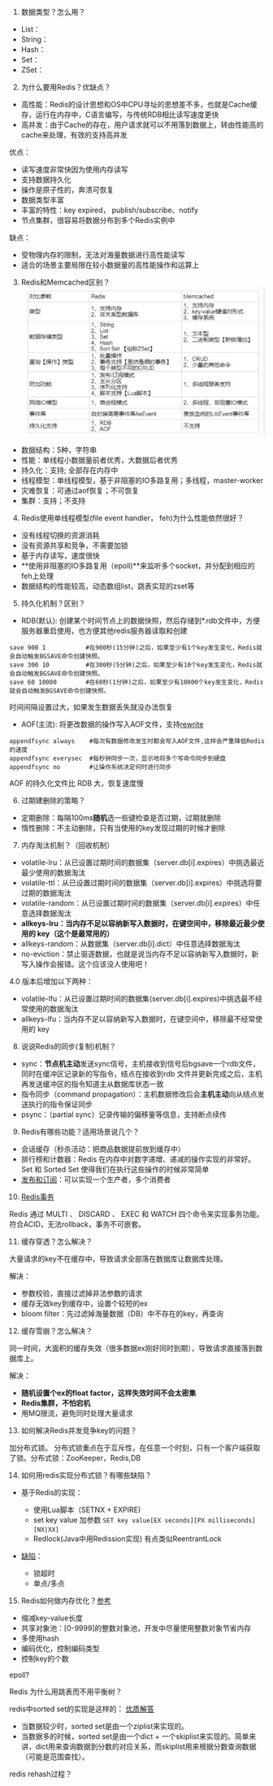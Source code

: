 1. 数据类型？怎么用？

- List：
- String：
- Hash：
- Set：
- ZSet：

2. 为什么要用Redis？优缺点？

- 高性能：Redis的设计思想和OS中CPU寻址的思想差不多，也就是Cache缓存，运行在内存中，C语言编写，与传统RDB相比读写速度更快
- 高并发：由于Cache的存在，用户请求就可以不用落到数据上，转由性能高的cache来处理，有效的支持高并发

优点：
- 读写速度非常快因为使用内存读写
- 支持数据持久化
- 操作是原子性的，奔溃可恢复
- 数据类型丰富
- 丰富的特性：key expired， publish/subscribe、notify
- 节点集群，很容易将数据分布到多个Redis实例中

缺点：
- 受物理内存的限制，无法对海量数据进行高性能读写
- 适合的场景主要局限在较小数据量的高性能操作和运算上

3. Redis和Memcached区别？![图](../images/redisMemchache.png)

- 数据结构：5种，字符串
- 性能：单线程小数据量前者优秀，大数据后者优秀
- 持久化：支持; 全部存在内存中
- 线程模型：单线程模型，基于非阻塞的IO多路复用；多线程，master-worker
- 灾难恢复：可通过aof恢复；不可恢复
- 集群：支持；不支持

4. Redis使用单线程模型(file event handler， feh)为什么性能依然很好？

- 没有线程切换的资源消耗
- 没有资源共享和竞争，不需要加锁
- 基于内存读写，速度很快
- **使用非阻塞的IO多路复用（epoll)**来监听多个socket，并分配到相应的feh上处理
- 数据结构的性能较高，动态数组list，跳表实现的zset等

5. 持久化机制？区别？

- RDB(默认):
创建某个时间节点上的数据快照，然后存储到*.rdb文件中，方便服务器重启使用，也方便其他redis服务器读取和创建
```config
save 900 1           #在900秒(15分钟)之后，如果至少有1个key发生变化，Redis就会自动触发BGSAVE命令创建快照。
save 300 10          #在300秒(5分钟)之后，如果至少有10个key发生变化，Redis就会自动触发BGSAVE命令创建快照。
save 60 10000        #在60秒(1分钟)之后，如果至少有10000个key发生变化，Redis就会自动触发BGSAVE命令创建快照。
```
时间间隔设置过大，如果发生数据丢失就没办法恢复

- AOF(主流):
将更改数据的操作写入AOF文件，支持[rewrite](https://snailclimb.gitee.io/javaguide/#/docs/database/Redis/redis-all?id=redis-%e6%8c%81%e4%b9%85%e5%8c%96%e6%9c%ba%e5%88%b6%e6%80%8e%e4%b9%88%e4%bf%9d%e8%af%81-redis-%e6%8c%82%e6%8e%89%e4%b9%8b%e5%90%8e%e5%86%8d%e9%87%8d%e5%90%af%e6%95%b0%e6%8d%ae%e5%8f%af%e4%bb%a5%e8%bf%9b%e8%a1%8c%e6%81%a2%e5%a4%8d)
```config
appendfsync always    #每次有数据修改发生时都会写入AOF文件,这样会严重降低Redis的速度
appendfsync everysec  #每秒钟同步一次，显示地将多个写命令同步到硬盘
appendfsync no        #让操作系统决定何时进行同步
```
AOF 的持久化文件比 RDB 大，恢复速度慢


6. 过期建删除的策略？

- 定期删除：每隔100ms**随机**选一些键检查是否过期，过期就删除
- 惰性删除：不主动删除，只有当使用的key发现过期的时候才删除

7. 内存淘汰机制？（回收机制）

- volatile-lru：从已设置过期时间的数据集（server.db[i].expires）中挑选最近最少使用的数据淘汰
- volatile-ttl：从已设置过期时间的数据集（server.db[i].expires）中挑选将要过期的数据淘汰
- volatile-random：从已设置过期时间的数据集（server.db[i].expires）中任意选择数据淘汰
- **allkeys-lru：当内存不足以容纳新写入数据时，在键空间中，移除最近最少使用的 key（这个是最常用的）**
- allkeys-random：从数据集（server.db[i].dict）中任意选择数据淘汰
- no-eviction：禁止驱逐数据，也就是说当内存不足以容纳新写入数据时，新写入操作会报错。这个应该没人使用吧！

4.0 版本后增加以下两种：
- volatile-lfu：从已设置过期时间的数据集(server.db[i].expires)中挑选最不经常使用的数据淘汰
- allkeys-lfu：当内存不足以容纳新写入数据时，在键空间中，移除最不经常使用的 key


8. 说说Redis的同步(复制)机制？

- sync：**节点机主动**发送sync信号，主机接收到信号后bgsave一个rdb文件，同时在缓冲区记录新的写指令，结点在接收到rdb
文件并更新完成之后，主机再发送缓冲区的指令知道主从数据库状态一致
- 指令同步（command propagation）：主机数据修改后会**主机主动**向从结点发送执行的指令保证同步
- psync：（partial sync）记录传输的偏移量等信息，支持断点续传

9. Redis有哪些功能？适用场景说几个？

- 会话缓存（秒杀活动：把商品数据提前放到缓存中）
- 排行榜和计数器：Redis 在内存中对数字递增、递减的操作实现的非常好。Set 和 Sorted Set 使得我们在执行这些操作的时候非常简单
- [发布和订阅](https://redisbook.readthedocs.io/en/latest/feature/pubsub.html)：可以实现一个生产者，多个消费者

10. [Redis事务](https://redisbook.readthedocs.io/en/latest/feature/transaction.html#id2)

Redis 通过 MULTI 、 DISCARD 、 EXEC 和 WATCH 四个命令来实现事务功能。
符合ACID，无法rollback，事务不可嵌套。

11. 缓存穿透？怎么解决？

大量请求的key不在缓存中，导致请求全部落在数据库让数据库处理。

解决：
- 参数校验，直接过滤掉非法参数的请求
- 缓存无效key到缓存中，设置个较短的ex
- bloom filter：先过滤掉海量数据（DB）中不存在的key，再查询

12. 缓存雪崩？怎么解决？

同一时间，大面积的缓存失效（很多数据ex刚好同时到期），导致请求直接落到数据库上。

解决：
- **随机设置个ex的float factor，这样失效时间不会太密集**
- **Redis集群，不怕宕机**
- 用MQ限流，避免同时处理大量请求

13. 如何解决Redis并发竞争key的问题？

加分布式锁。
分布式锁重点在于互斥性，在任意一个时刻，只有一个客户端获取了锁。分布式锁：ZooKeeper，Redis,DB

14. 如何用redis实现分布式锁？有哪些缺陷？

- 基于Redis的实现：
    - 使用Lua脚本（SETNX + EXPIRE)
    - set key value 加参数 `SET key value[EX seconds][PX milliseconds][NX|XX]`
    - Redlock(Java中用Redission实现) 有点类似ReentrantLock
    
- [缺陷](https://snailclimb.gitee.io/javaguide/#/docs/database/Redis/redis-collection/Redis(3)%E2%80%94%E2%80%94%E5%88%86%E5%B8%83%E5%BC%8F%E9%94%81%E6%B7%B1%E5%85%A5%E6%8E%A2%E7%A9%B6?id=redis-%e5%88%86%e5%b8%83%e5%bc%8f%e9%94%81%e7%9a%84%e9%97%ae%e9%a2%98)：
    - 锁超时
    - 单点/多点
    
15. Redis如何做内存优化？[参考](https://cloud.tencent.com/developer/article/1162213)

- 缩减key-value长度
- 共享对象池：[0-9999]的整数对象池，开发中尽量使用整数对象节省内存
- 多使用hash
- 编码优化，控制编码类型
- 控制key的个数
    
    
epoll?

Redis 为什么用跳表而不用平衡树？

redis中sorted set的实现是这样的：
  [优质解答](https://juejin.im/post/57fa935b0e3dd90057c50fbc#heading-1)
- 当数据较少时，sorted set是由一个ziplist来实现的。
- 当数据多的时候，sorted set是由一个dict + 一个skiplist来实现的。简单来讲，dict用来查询数据到分数的对应关系，而skiplist用来根据分数查询数据（可能是范围查找）。

redis rehash过程？
